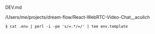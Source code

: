 DEV.md

/Users/me/projects/dream-flow/React-WebRTC-Video-Chat__aculich

```
$ cat .env | perl -i -pe 's/=.*/=/' | tee env.template
```
